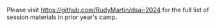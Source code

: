 Please visit https://github.com/RudyMartin/dsai-2024 for the full list of session materials in prior year's camp.
